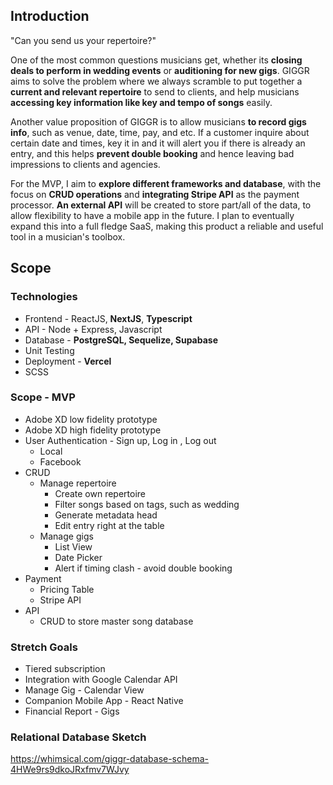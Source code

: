 ## Introduction

"Can you send us your repertoire?"

One of the most common questions musicians get, whether its **closing deals to perform in wedding events** or **auditioning for new gigs**. GIGGR aims to solve the problem where we always scramble to put together a **current and relevant repertoire** to send to clients, and help musicians **accessing key information like key and tempo of songs** easily.

Another value proposition of GIGGR is to allow musicians **to record gigs info**, such as venue, date, time, pay, and etc. If a customer inquire about certain date and times, key it in and it will alert you if there is already an entry, and this helps **prevent double booking** and hence leaving bad impressions to clients and agencies.

For the MVP, I aim to **explore different frameworks and database**, with the focus on **CRUD operations** and **integrating Stripe API** as the payment processor. **An external API** will be created to store part/all of the data, to allow flexibility to have a mobile app in the future. I plan to eventually expand this into a full fledge SaaS, making this product a reliable and useful tool in a musician's toolbox.

## Scope

### Technologies

- Frontend - ReactJS, **NextJS**, **Typescript**
- API - Node + Express, Javascript
- Database - **PostgreSQL, Sequelize, Supabase**
- Unit Testing
- Deployment - **Vercel**
- SCSS

### Scope - MVP

- Adobe XD low fidelity prototype
- Adobe XD high fidelity prototype
- User Authentication - Sign up, Log in , Log out
    - Local
    - Facebook
- CRUD
    - Manage repertoire
        - Create own repertoire
        - Filter songs based on tags, such as wedding
        - Generate metadata head
        - Edit entry right at the table
    - Manage gigs
        - List View
        - Date Picker
        - Alert if timing clash - avoid double booking
- Payment
    - Pricing Table
    - Stripe API
- API
    - CRUD to store master song database

### Stretch Goals

- Tiered subscription
- Integration with Google Calendar API
- Manage Gig - Calendar View
- Companion Mobile App - React Native
- Financial Report - Gigs

### Relational Database Sketch
https://whimsical.com/giggr-database-schema-4HWe9rs9dkoJRxfmv7WJvy
